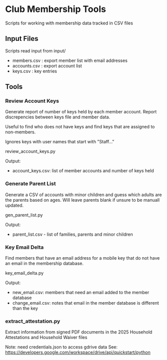 # Club Membership Tools
Scripts for working with membership data tracked in CSV files

## Input Files
Scripts read input from input/

- members.csv : export member list with email addresses
- accounts.csv : export account list 
- keys.csv : key entries

## Tools

### Review Account Keys

Generate report of number of keys held by each member account.
Report discrepencies between keys file and member data.

Useful to find who does not have keys and find keys that are assigned
to non-members.

Ignores keys with user names that start with "Staff..."

review_account_keys.py

Output:
- account_keys.csv: list of member accounts and number of keys held


### Generate Parent List

Generate a CSV of accounts with minor children and guess which
adults are the parents based on ages. Will leave parents blank if
unsure to be manuall updated.

gen_parent_list.py

Output:
- parent_list.csv - list of families, parents and minor children

### Key Email Delta

Find members that have an email address for a mobile key that do not
have an email in the membership database.

key_email_delta.py

Output:
- new_email.csv: members that need an email added to the member database
- change_email.csv: notes that email in the member database is different than the key

### extract_attestation.py

Extract information from signed PDF documents in the 2025 Household Attestations and Household Waiver files

Note: need credentials.json to access gdrive data
See: https://developers.google.com/workspace/drive/api/quickstart/python


